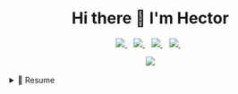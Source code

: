 <h1 align='center'>
    Hi there 👋 I'm Hector
</h1>

<p align='center'>
    <a href='https://linkedin.com/in/hector-nava-mba'>
        <img src='https://img.shields.io/badge/LinkedIn-0077B5?style=for-the-badge&logo=linkedin&logoColor=white' />
    </a>&nbsp;&nbsp;
    <a href='hector.r.nava44@gmail.com'>
        <img src='https://img.shields.io/badge/Gmail-D14836?style=for-the-badge&logo=gmail&logoColor=white' />
    </a>&nbsp;&nbsp;
    <a href='https://www.facebook.com/tito.nava'>
        <img src='https://img.shields.io/badge/Facebook-1877F2?style=for-the-badge&logo=facebook&logoColor=white' />
    </a>&nbsp;&nbsp;
    <a href='https://instagram.com/titonava35'>
        <img src='https://img.shields.io/badge/Instagram-E4405F?style=for-the-badge&logo=instagram&logoColor=white' />
    </a>&nbsp;&nbsp;
</p>

<p align='center'>
    <a href='#'>
        <img src='https://github-readme-stats.vercel.app/api/top-langs/?username=hnava47&show_icons=true&count_private=true&theme=dark' width='350' />
    </a>
</p>

<details>
  <summary>📃 Resume</summary>

## Experience
<div>
    <h3>
        <img src='assets/images/metaLogo.png' />&nbsp;
        <strong>Meta</strong>
    </h3>
    <ul>
        <li>👨‍💻 Application Manager, Accounting</li>
        <li>📆 Aug-2021 - Present</li>
        <li>📍 Denver, CO</li>
    </ul>
    <h3>
        <img src='assets/images/pwcLogo.png' />&nbsp;
        <strong>PricewaterhouseCoopers</strong>
    </h3>
    <ul>
        <li>👨‍💻 Manager, Oracle Financials Cloud</li>
        <li>📆 Jan-2020 - Aug-2021</li>
        <li>📍 Denver, CO</li>
    </ul>
    <h3>
        <img src='assets/images/pwcLogo.png' />&nbsp;
        <strong>PricewaterhouseCoopers</strong>
    </h3>
    <ul>
        <li>👨‍💻 Senior Associate, Oracle Financials Cloud</li>
        <li>📆 Jan-2018 - Jan-2020</li>
        <li>📍 Denver, CO</li>
    </ul>
    <h3>
        <img src='assets/images/amLightLogo.png' height=48px width=48px />&nbsp;
        <strong>American Lighting</strong>
    </h3>
    <ul>
        <li>👨‍💻 Functional Lead, Oracle Cloud ERP/SCM Project</li>
        <li>📆 Aug-2017 - Jan-2018</li>
        <li>📍 Denver, CO</li>
    </ul>
    <h3>
        <img src='assets/images/pacificLogo.png' />&nbsp;
        <strong>Pacific Facility Maintenance</strong>
    </h3>
    <ul>
        <li>👨‍💻 Financial Systems Manager</li>
        <li>📆 Jan-2015 - Aug-2017</li>
        <li>📍 Denver, CO</li>
    </ul>
</div>

## Education

</details>

<!-- MARKDOWN LINKS & IMAGES -->
[pwc-logo]: assets/images/pwcLogo.png?theme=dark
<!--
**hnava47/hnava47** is a ✨ _special_ ✨ repository because its `README.md` (this file) appears on your GitHub profile.

Here are some ideas to get you started:

- 🔭 I’m currently working on ...
- 🌱 I’m currently learning ...
- 👯 I’m looking to collaborate on ...
- 🤔 I’m looking for help with ...
- 💬 Ask me about ...
- 📫 How to reach me: ...
- 😄 Pronouns: ...
- ⚡ Fun fact: ...
-->
